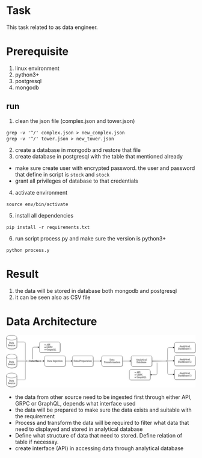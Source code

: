 # Task
This task related to as data engineer. 

# Prerequisite
1. linux environment
2. python3+
3. postgresql
4. mongodb


## run
1. clean the json file (complex.json and tower.json)
```
grep -v '^/' complex.json > new_complex.json
grep -v '^/' tower.json > new_tower.json
```
2. create a database in mongodb and restore that file
3. create database in postgresql with the table that mentioned already
* make sure create user with encrypted password. the user and password that define in script is ```stock``` and ```stock```
* grant all privileges of database to that credentials
4. activate environment
```
source env/bin/activate
```
5. install all dependencies
```
pip install -r requirements.txt
```
6. run script process.py and make sure the version is python3+
```
python process.y
```

# Result
1. the data will be stored in database both mongodb and postgresql
2. it can be seen also as CSV file


# Data Architecture
![](data_architecture.jpg)
* the data from other source need to be ingested first through either API, GRPC or GraphQL, depends what interface used
* the data will be prepared to make sure the data exists and suitable with the requirement
* Process and transform the data will be required to filter what data that need to displayed and stored in analytical database
* Define what structure of data that need to stored. Define relation of table if necessay.
* create interface (API) in accessing data through analytical database
